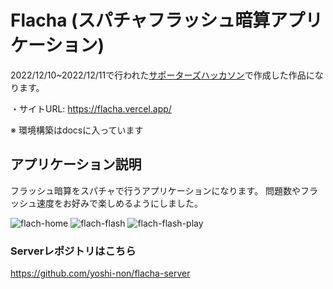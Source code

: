 # Flacha (スパチャフラッシュ暗算アプリケーション)

2022/12/10~2022/12/11で行われた[サポーターズハッカソン](https://talent.supporterz.jp/events/7e1c5f18-4015-44b5-b90c-1201b6cf0848/?utm_source=invitation_mail&utm_medium=email&utm_campaign=7e1c5f18-4015-44b5-b90c-1201b6cf0848&utm_content=default)で作成した作品になります。

・サイトURL: https://flacha.vercel.app/

※ 環境構築はdocsに入っています

## アプリケーション説明

フラッシュ暗算をスパチャで行うアプリケーションになります。
問題数やフラッシュ速度をお好みで楽しめるようにしました。

![flach-home](https://user-images.githubusercontent.com/83369665/206885224-7cb5ae00-9286-442b-bc39-6826a72f79ef.png)
![flach-flash](https://user-images.githubusercontent.com/83369665/206885229-a2097d68-cbe3-460a-a6b6-322d31ee5b1e.png)
![flach-flash-play](https://user-images.githubusercontent.com/83369665/206885231-5e3bac42-bbd0-4c9a-a7a9-12fed48afe3b.png)


### Serverレポジトリはこちら

https://github.com/yoshi-non/flacha-server